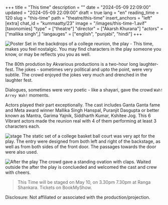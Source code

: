 +++
title = "This time"
description = ""
date = "2024-05-09 22:09:00"
updated = "2024-05-09 22:09:00"
draft = true
lang = "en"
reading_time = 120
slug = "this-time"
path = "theatre/this-time"
insert_anchors = "left"
[extra]
chat_id = "kummaatty/23"
image = "/images/this-time-1.avif"
[taxonomies]
"type" = ["theatre"]
"director" = ["Akarsh Khurana"]
"actors" = ["mallika singh",]
"langauges" = ["english", "punjabi", "hindi"] 
+++

![Poster](/images/this-time-1.avif)
Set in the backdrops of a college reunion, the play - This time, makes you feel nostalgic. You may find characters in the play someone you know, or may be reflects you you as well. 

The 80th prodution by Akvarious productions is a two-hour long laughter-fest. The jokes - sometimes very political and upto the point, were very subtile. The crowd enjoyed the jokes very much and drenched in the laughter fest.

Dialogues, sometimes were very poetic - like a shayari, gave the crowd `Wah! Arrey Wah!` moments.

Actors played their part exceptionally. The cast includes Ganta Ganta fame and Meta award winner Mallika Singh Hanspal, Puranjit Dasgupta or better known as Mantra, Garima Yajnik, Siddharth Kumar, Kshitee Jog. This 6 Vibrant actors made the reunion real with 4 of them performing at least 3 characters each.

![stage](/images/this-time-set.jpeg)
The static set of a college basket ball court was very apt for the play. The entry were designed from both left and right of the backstage, as well as from both sides of the front door. The passages towards the door were also used.

![After the play](/images/this-time-crowd.jpeg)
The crowd gave a standing ovation with claps. Waited outside the after the play is conclueded and welcomed the cast and crew with cheers.

> This Time will be staged on May 10, on 3.30pm 7.30pm at Ranga Shankara. Tickets on BookMyShow.

Disclosure: Not affiliated or associated with the production/projection.